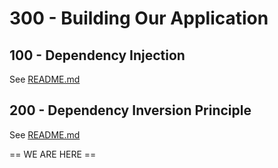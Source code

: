 # 300 - Building Our Application

## 100 - Dependency Injection

See [README.md](./100/README.md)

## 200 - Dependency Inversion Principle

See [README.md](./200/README.md)

== WE ARE HERE ==
